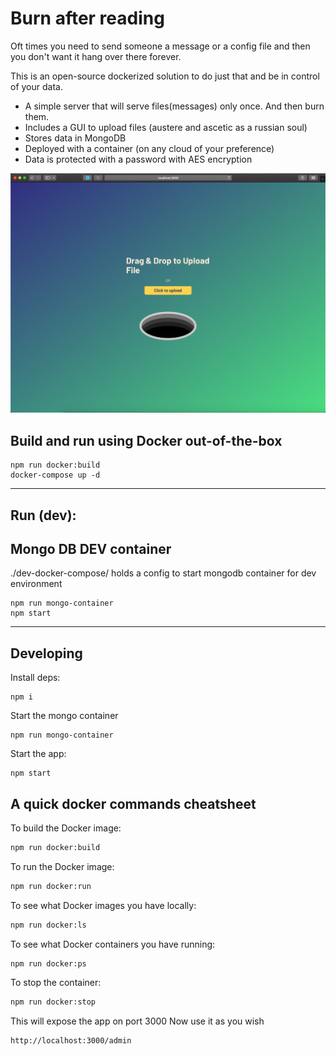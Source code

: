 # Burn after reading
Oft times you need to send someone a message or a config file and then you don't want it hang over there forever.
 
This is an open-source dockerized solution to do just that and be in control of your data.

* A simple server that will serve files(messages) only once. And then burn them.
* Includes a GUI to upload files (austere and ascetic as a russian soul)
* Stores data in MongoDB
* Deployed with a container (on any cloud of your preference)
* Data is protected with a password with AES encryption

![Burn after reading interface](screenshot/screenshot.jpg)
## Build and run using Docker out-of-the-box

```
npm run docker:build
docker-compose up -d
```
----
## Run (dev):
## Mongo DB DEV container 
./dev-docker-compose/ holds a config to start mongodb container for dev environment 
```
npm run mongo-container
npm start
```
---
## Developing
Install deps:
```
npm i
```
Start the mongo container
```
npm run mongo-container
```

Start the app:
```
npm start
```

## A quick docker commands cheatsheet

To build the Docker image:

```bash
npm run docker:build
```

To run the Docker image:

```bash
npm run docker:run
```

To see what Docker images you have locally:

```bash
npm run docker:ls
```
To see what Docker containers you have running:

```bash
npm run docker:ps
```

To stop the container:

```bash
npm run docker:stop
```

This will expose the app on port 3000
Now use it as you wish
```
http://localhost:3000/admin
```